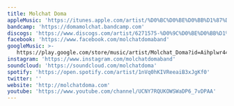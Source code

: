 ```yaml
---
title: Molchat Doma
appleMusic: 'https://itunes.apple.com/artist/%D0%BC%D0%BE%D0%BB%D1%87%D0%B0%D1%82-%D0%B4%D0%BE%D0%BC%D0%B0/1437189487'
bandcamp: 'https://domamolchat.bandcamp.com'
discogs: 'https://www.discogs.com/artist/6271575-%D0%9C%D0%BE%D0%BB%D1%87%D0%B0%D1%82-%D0%94%D0%BE%D0%BC%D0%B0'
facebook: 'https://www.facebook.com/molchatdomaband'
googleMusic: >-
   https://play.google.com/store/music/artist/Molchat_Doma?id=Aihplwr44q3o6irwahmpqeyxgxe
instagram: 'https://www.instagram.com/molchatdomaband'
soundcloud: 'https://soundcloud.com/molchatdoma'
spotify: 'https://open.spotify.com/artist/1nVq0hKIVReeaiB3xJgKf0'
twitter: ''
website: 'http://molchatdoma.com'
youtube: 'https://www.youtube.com/channel/UCNY7RQUKOWSWaDP6_7vDPAA'
---
```

